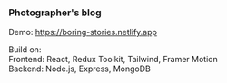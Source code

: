 <h3>Photographer's blog</h3>

Demo: https://boring-stories.netlify.app </br>

Build on: </br>
Frontend: React, Redux Toolkit, Tailwind, Framer Motion </br>
Backend: Node.js, Express, MongoDB

